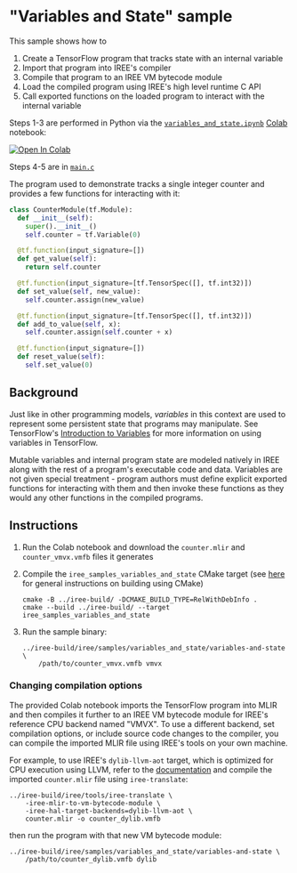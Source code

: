 # "Variables and State" sample

This sample shows how to

1. Create a TensorFlow program that tracks state with an internal variable
2. Import that program into IREE's compiler
3. Compile that program to an IREE VM bytecode module
4. Load the compiled program using IREE's high level runtime C API
5. Call exported functions on the loaded program to interact with the internal
   variable

Steps 1-3 are performed in Python via the
[`variables_and_state.ipynb`](./variables_and_state.ipynb)
[Colab](https://research.google.com/colaboratory/) notebook:

[![Open In Colab](https://colab.research.google.com/assets/colab-badge.svg)](https://colab.research.google.com/github/google/iree/blob/main/iree/samples/variables_and_state/variables_and_state.ipynb)

Steps 4-5 are in [`main.c`](./main.c)

The program used to demonstrate tracks a single integer counter and provides
a few functions for interacting with it:

```python
class CounterModule(tf.Module):
  def __init__(self):
    super().__init__()
    self.counter = tf.Variable(0)

  @tf.function(input_signature=[])
  def get_value(self):
    return self.counter

  @tf.function(input_signature=[tf.TensorSpec([], tf.int32)])
  def set_value(self, new_value):
    self.counter.assign(new_value)

  @tf.function(input_signature=[tf.TensorSpec([], tf.int32)])
  def add_to_value(self, x):
    self.counter.assign(self.counter + x)

  @tf.function(input_signature=[])
  def reset_value(self):
    self.set_value(0)
```

## Background

Just like in other programming models, _variables_ in this context are used to
represent some persistent state that programs may manipulate. See TensorFlow's
[Introduction to Variables](https://www.tensorflow.org/guide/variable) for
more information on using variables in TensorFlow.

Mutable variables and internal program state are modeled natively in IREE along
with the rest of a program's executable code and data. Variables are not given
special treatment - program authors must define explicit exported functions for
interacting with them and then invoke these functions as they would any other
functions in the compiled programs.

## Instructions

1. Run the Colab notebook and download the `counter.mlir` and
   `counter_vmvx.vmfb` files it generates
2. Compile the `iree_samples_variables_and_state` CMake target (see
   [here](https://google.github.io/iree/building-from-source/getting-started/)
   for general instructions on building using CMake)

    ```
    cmake -B ../iree-build/ -DCMAKE_BUILD_TYPE=RelWithDebInfo .
    cmake --build ../iree-build/ --target iree_samples_variables_and_state
    ```
3. Run the sample binary:

   ```
   ../iree-build/iree/samples/variables_and_state/variables-and-state \
       /path/to/counter_vmvx.vmfb vmvx
   ```

### Changing compilation options

The provided Colab notebook imports the TensorFlow program into MLIR and then
compiles it further to an IREE VM bytecode module for IREE's reference CPU
backend named "VMVX". To use a different backend, set compilation options, or
include source code changes to the compiler, you can compile the imported MLIR
file using IREE's tools on your own machine.

For example, to use IREE's `dylib-llvm-aot` target, which is optimized for CPU
execution using LLVM, refer to the
[documentation](https://google.github.io/iree/deployment-configurations/cpu-dylib/)
and compile the imported `counter.mlir` file using `iree-translate`:

```
../iree-build/iree/tools/iree-translate \
    -iree-mlir-to-vm-bytecode-module \
    -iree-hal-target-backends=dylib-llvm-aot \
    counter.mlir -o counter_dylib.vmfb
```

then run the program with that new VM bytecode module:

```
../iree-build/iree/samples/variables_and_state/variables-and-state \
    /path/to/counter_dylib.vmfb dylib
```
